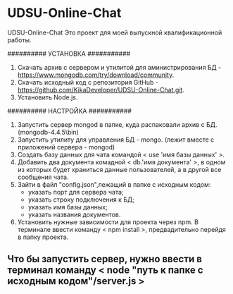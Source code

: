 # UDSU-Online-Chat

UDSU-Online-Chat
Это проект для моей выпускной квалификационной работы.

########## УСТАНОВКА ###########

1. Скачать архив с сервером и утилитой для аминистрирования БД - https://www.mongodb.com/try/download/community.
2. Скачать исходный код с репозитория GitHub - https://github.com/KikaDeveloper/UDSU-Online-Chat.git.
3. Установить Node.js.

########## НАСТРОЙКА ###########

1. Запустить сервер mongod в папке, куда распаковали архив с БД. (mongodb-4.4.5\bin)
2. Запустить утилиту для управления БД - mongo. (лежит вместе с приложений сервера - mongod)
3. Создать базу данных для чата командой < use 'имя базы данных' >.
4. Добавить два документа комадной < db.'имя документа' >, в одном из которых будет храниться данные пользователей, а в другой все сообщения чата.
5. Зайти в файл "config.json",лежащий в папке с исходным кодом:
   - указать порт для сервера чата;
   - указать строку подключения к БД;
   - указать имя базы данных;
   - указать названия документов.
6. Установить нужные зависимости для проекта через npm.
   В терминале ввести команду < npm install >, предвадительно перейдя в папку проекта.

## Что бы запустить сервер, нужно ввести в терминал команду < node "путь к папке с исходным кодом"/server.js >
